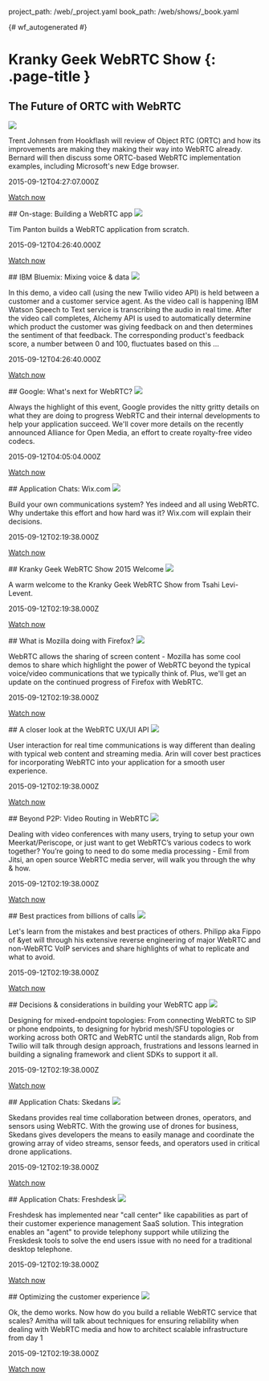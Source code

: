 project_path: /web/_project.yaml
book_path: /web/shows/_book.yaml

{# wf_autogenerated #}


# Kranky Geek WebRTC Show {: .page-title }

## The Future of ORTC with WebRTC

<a href="/web/shows/webrtc/the-future-of-ortc-with-webrtc">
  <img class="attempt-right" src="https://i.ytimg.com/vi/nQ_NgkpLyjw/mqdefault.jpg">
</a>

Trent Johnsen from Hookflash will review of Object RTC (ORTC) and how its improvements are making they making their way into WebRTC already. Bernard will then discuss some ORTC-based WebRTC implementation examples, including Microsoft&#x27;s new Edge browser.

2015-09-12T04:27:07.000Z

[Watch now](/web/shows/webrtc/the-future-of-ortc-with-webrtc) 

<div style="clear:both;"></div>
## On-stage: Building a WebRTC app

<a href="/web/shows/webrtc/on-stage-building-a-webrtc-app">
  <img class="attempt-right" src="https://i.ytimg.com/vi/TLXmB2TZyZE/mqdefault.jpg">
</a>

Tim Panton builds a WebRTC application from scratch.

2015-09-12T04:26:40.000Z

[Watch now](/web/shows/webrtc/on-stage-building-a-webrtc-app) 

<div style="clear:both;"></div>
## IBM Bluemix: Mixing voice &amp; data

<a href="/web/shows/webrtc/ibm-bluemix-mixing-voice-and-data">
  <img class="attempt-right" src="https://i.ytimg.com/vi/xkB0qiU6PGk/mqdefault.jpg">
</a>

In this demo, a video call (using the new Twilio video API) is held between a customer and a customer service agent. As the video call is happening IBM Watson Speech to Text service is transcribing the audio in real time. After the video call completes, Alchemy API is used to automatically determine which product the customer was giving feedback on and then determines the sentiment of that feedback. The corresponding product&#x27;s feedback score, a number between 0 and 100, fluctuates based on this …

2015-09-12T04:26:40.000Z

[Watch now](/web/shows/webrtc/ibm-bluemix-mixing-voice-and-data) 

<div style="clear:both;"></div>
## Google: What&#x27;s next for WebRTC?

<a href="/web/shows/webrtc/google-whats-next-for-webrtc">
  <img class="attempt-right" src="https://i.ytimg.com/vi/HCE3S1E5UwY/mqdefault.jpg">
</a>

Always the highlight of this event, Google provides the nitty gritty details on what they are doing to progress WebRTC and their internal developments to help your application succeed. We&#x27;ll cover more details on the recently announced Alliance for Open Media, an effort to create royalty-free video codecs.

2015-09-12T04:05:04.000Z

[Watch now](/web/shows/webrtc/google-whats-next-for-webrtc) 

<div style="clear:both;"></div>
## Application Chats: Wix.com

<a href="/web/shows/webrtc/application-chats-wixcom">
  <img class="attempt-right" src="https://i.ytimg.com/vi/FV9VA4JhZjQ/mqdefault.jpg">
</a>

Build your own communications system? Yes indeed and all using WebRTC. Why undertake this effort and how hard was it? Wix.com will explain their decisions.

2015-09-12T02:19:38.000Z

[Watch now](/web/shows/webrtc/application-chats-wixcom) 

<div style="clear:both;"></div>
## Kranky Geek WebRTC Show 2015 Welcome

<a href="/web/shows/webrtc/kranky-geek-webrtc-show-2015-welcome">
  <img class="attempt-right" src="https://i.ytimg.com/vi/Zl650wbirYE/mqdefault.jpg">
</a>

A warm welcome to the Kranky Geek WebRTC Show from Tsahi Levi-Levent.

2015-09-12T02:19:38.000Z

[Watch now](/web/shows/webrtc/kranky-geek-webrtc-show-2015-welcome) 

<div style="clear:both;"></div>
## What is Mozilla doing with Firefox?

<a href="/web/shows/webrtc/what-is-mozilla-doing-with-firefox">
  <img class="attempt-right" src="https://i.ytimg.com/vi/WZhqWvFHGSo/mqdefault.jpg">
</a>

WebRTC allows the sharing of screen content - Mozilla has some cool demos to share which highlight the power of WebRTC beyond the typical voice/video communications that we typically think of. Plus, we&#x27;ll get an update on the continued progress of Firefox with WebRTC.

2015-09-12T02:19:38.000Z

[Watch now](/web/shows/webrtc/what-is-mozilla-doing-with-firefox) 

<div style="clear:both;"></div>
## A closer look at the WebRTC UX/UI API

<a href="/web/shows/webrtc/a-closer-look-at-the-webrtc-uxui-api">
  <img class="attempt-right" src="https://i.ytimg.com/vi/H7hAapxpsOY/mqdefault.jpg">
</a>

User interaction for real time communications is way different than dealing with typical web content and streaming media. Arin will cover best practices for incorporating WebRTC into your application for a smooth user experience.

2015-09-12T02:19:38.000Z

[Watch now](/web/shows/webrtc/a-closer-look-at-the-webrtc-uxui-api) 

<div style="clear:both;"></div>
## Beyond P2P: Video Routing in WebRTC

<a href="/web/shows/webrtc/beyond-p2p-video-routing-in-webrtc">
  <img class="attempt-right" src="https://i.ytimg.com/vi/cmzERa0bk0Y/mqdefault.jpg">
</a>

Dealing with video conferences with many users, trying to setup your own Meerkat/Periscope, or just want to get WebRTC’s various codecs to work together? You’re going to need to do some media processing - Emil from Jitsi, an open source WebRTC media server, will walk you through the why &amp; how.

2015-09-12T02:19:38.000Z

[Watch now](/web/shows/webrtc/beyond-p2p-video-routing-in-webrtc) 

<div style="clear:both;"></div>
## Best practices from billions of calls

<a href="/web/shows/webrtc/best-practices-from-billions-of-calls">
  <img class="attempt-right" src="https://i.ytimg.com/vi/Gr7PJAyMJdU/mqdefault.jpg">
</a>

Let&#x27;s learn from the mistakes and best practices of others. Philipp aka Fippo of &amp;yet will through his extensive reverse engineering of major WebRTC and non-WebRTC VoIP services and share highlights of what to replicate and what to avoid.

2015-09-12T02:19:38.000Z

[Watch now](/web/shows/webrtc/best-practices-from-billions-of-calls) 

<div style="clear:both;"></div>
## Decisions &amp; considerations in building your WebRTC app

<a href="/web/shows/webrtc/decisions-and-considerations-in-building-your-webrtc-app">
  <img class="attempt-right" src="https://i.ytimg.com/vi/HJU15kH5z3k/mqdefault.jpg">
</a>

Designing for mixed-endpoint topologies: From connecting WebRTC to SIP or phone endpoints, to designing for hybrid mesh/SFU topologies or working across both ORTC and WebRTC until the standards align, Rob from Twilio will talk through design approach, frustrations and lessons learned in building a signaling framework and client SDKs to support it all.

2015-09-12T02:19:38.000Z

[Watch now](/web/shows/webrtc/decisions-and-considerations-in-building-your-webrtc-app) 

<div style="clear:both;"></div>
## Application Chats: Skedans

<a href="/web/shows/webrtc/application-chats-skedans">
  <img class="attempt-right" src="https://i.ytimg.com/vi/7_34WfyOjx4/mqdefault.jpg">
</a>

Skedans provides real time collaboration between drones, operators, and sensors using WebRTC. With the growing use of drones for business, Skedans gives developers the means to easily manage and coordinate the growing array of video streams, sensor feeds, and operators used in critical drone applications.

2015-09-12T02:19:38.000Z

[Watch now](/web/shows/webrtc/application-chats-skedans) 

<div style="clear:both;"></div>
## Application Chats: Freshdesk

<a href="/web/shows/webrtc/application-chats-freshdesk">
  <img class="attempt-right" src="https://i.ytimg.com/vi/d1KBSTaxmtE/mqdefault.jpg">
</a>

Freshdesk has implemented near &quot;call center&quot; like capabilities as part of their customer experience management SaaS solution. This integration enables an &quot;agent&quot; to provide telephony support while utilizing the Freskdesk tools to solve the end users issue with no need for a traditional desktop telephone.

2015-09-12T02:19:38.000Z

[Watch now](/web/shows/webrtc/application-chats-freshdesk) 

<div style="clear:both;"></div>
## Optimizing the customer experience

<a href="/web/shows/webrtc/optimizing-the-customer-experience">
  <img class="attempt-right" src="https://i.ytimg.com/vi/NLXWKUDPiDA/mqdefault.jpg">
</a>

Ok, the demo works. Now how do you build a reliable WebRTC service that scales? Amitha will talk about techniques for ensuring reliability when dealing with WebRTC media and how to architect scalable infrastructure from day 1

2015-09-12T02:19:38.000Z

[Watch now](/web/shows/webrtc/optimizing-the-customer-experience) 

<div style="clear:both;"></div>
